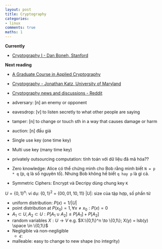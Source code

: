 ```yaml
---
layout: post
title: Cryptography
categories:
- linux
comments: true
maths: 1
---
```

**Currently**
- [Cryptography I - Dan Boneh, Stanford](https://www.coursera.org/learn/crypto)

**Next reading**
- [A Graduate Course in Applied Cryptography](https://toc.cryptobook.us/)
- [Cryptography - Jonathan Katz, University of Maryland](https://www.coursera.org/learn/cryptography)
- [Cryptography news and discussions - Reddit](https://www.reddit.com/r/crypto/wiki/index)

- adversary: [n] an enemy or opponent
- eavesdrop: [v] to listen secretly to what other people are saying
- tamper: [n] to change or touch sth in a way that causes damage or harm
- auction: [n] đấu giá 
- Single use key (one time key)
- Multi use key (many time key)
- privately outsourcing computation: tính toán với dữ liệu đã mã hóa??
- Zero knowledge: Alice có thể chứng mình cho Bob rằng mình biết `N = p * q` (p, q là số nguyên tố). Nhưng Bob không hề biết `q hay p` là gì cả.
- Symmetric Ciphers: Encrypt và Decripy dùng chung key `K`

$U = \{0,1\}^n$: ví dụ: $\{0,1\}^2$ = $\{00, 01, 10, 11\}$
$\vert U \vert$: size của tập hợp, số phần tử 
- uniform distribution: $P(x) = 1/\vert U \vert$
- point distribution at $P(x_0) = 1, \forall x\neq x_0: P(x) = 0$
- $A_1 \subset U, A_2 \subset U: P[A_1 \cup A_2] \leq P[A_1] + P[A_2]$
- random variables $X:U \to V$ e.g. $X:\{0,1\}^n \to \{0,1\}; X(y) = lsb(y) \space \in \{0,1\}$
- Negligible và non-negligible 
  - $\epsilon$: 
- malleable: easy to change to new shape (no integrity)
